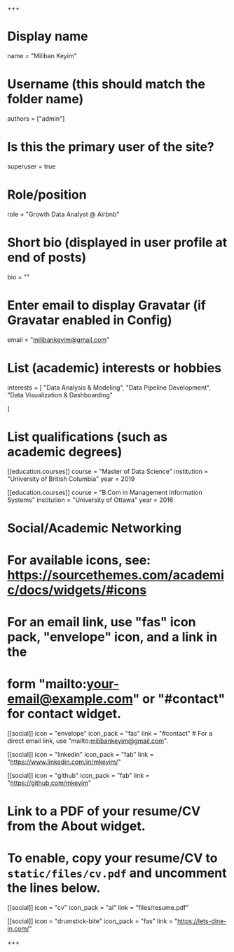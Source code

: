 +++
# Display name
name = "Miliban Keyim"

# Username (this should match the folder name)
authors = ["admin"]

# Is this the primary user of the site?
superuser = true

# Role/position
role = "Growth Data Analyst @ Airbnb"

# Short bio (displayed in user profile at end of posts)
bio = ""

# Enter email to display Gravatar (if Gravatar enabled in Config)
email = "milibankeyim@gmail.com"

# List (academic) interests or hobbies
interests = [
  "Data Analysis & Modeling",
  "Data Pipeline Development",
  "Data Visualization & Dashboarding"
  
]


# List qualifications (such as academic degrees)
[[education.courses]]
  course = "Master of Data Science"
  institution = "University of British Columbia"
  year = 2019

[[education.courses]]
  course = "B.Com in Management Information Systems"
  institution = "University of Ottawa"
  year = 2016


# Social/Academic Networking
# For available icons, see: https://sourcethemes.com/academic/docs/widgets/#icons
#   For an email link, use "fas" icon pack, "envelope" icon, and a link in the
#   form "mailto:your-email@example.com" or "#contact" for contact widget.

[[social]]
  icon = "envelope"
  icon_pack = "fas"
  link = "#contact"  # For a direct email link, use "mailto:milibankeyim@gmail.com".

[[social]]
  icon = "linkedin"
  icon_pack = "fab"
  link = "https://www.linkedin.com/in/mkeyim/"

[[social]]
  icon = "github"
  icon_pack = "fab"
  link = "https://github.com/mkeyim"
  


# Link to a PDF of your resume/CV from the About widget.
# To enable, copy your resume/CV to `static/files/cv.pdf` and uncomment the lines below.
[[social]]
   icon = "cv"
   icon_pack = "ai"
   link = "files/resume.pdf"
   
[[social]]
  icon = "drumstick-bite"
  icon_pack = "fas"
  link = "https://lets-dine-in.com/"

+++

